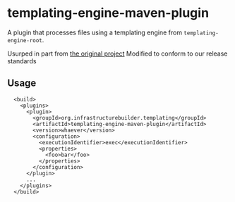 # templating-engine-maven-plugin

A plugin that processes files using a templating engine from `templating-engine-root`.

Usurped in part from [the original project](https://github.com/nativelibs4java/maven-velocity-plugin) 
Modified to conform to our release standards

## Usage

```
  <build>
    <plugins>
      <plugin>
        <groupId>org.infrastructurebuilder.templating</groupId>
        <artifactId>templating-engine-maven-plugin</artifactId>
        <version>whaever</version>
        <configuration>
          <executionIdentifier>exec</executionIdentifier>
          <properties>
            <foo>bar</foo>
          </properties>
        </configuration>
      </plugin>
      ...
    </plugins>
  </build>
```


